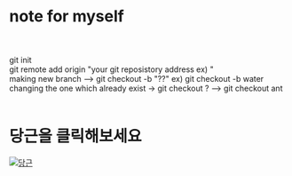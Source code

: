 # note for myself
<br>

<br>
git init<br>
git remote add origin "your git reposistory address ex) "<br>
making new branch --> git checkout -b "??"  ex) git checkout -b water<br>
changing the one which already exist -> git checkout ?  --> git checkout ant


<br>
<br>

# 당근을 클릭해보세요
[![당근](https://img.freepik.com/premium-vector/cute-carrot-character-with-sale-sign_161751-2270.jpg?w=500)](https://joonk2.github.io/)
